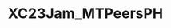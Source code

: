 ---
title: XC23Jam_MTPeersPH
redirect_to: https://jamboard.google.com/d/1X_exsMwGttOhaujpCR1t11GHv4Mlkm34Z0Ub5taDjU4/edit?usp=sharing
redirect_from: 
  - /XC23Jam_MTPeersPH
  - /xc23jam_mtpeersph
---